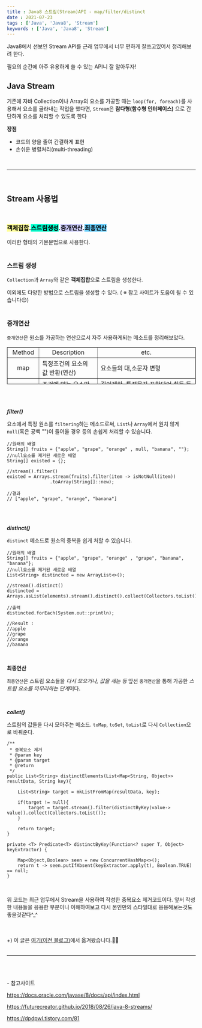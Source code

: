 ```yaml
---
title : Java8 스트림(Stream)API - map/filter/distinct
date : 2021-07-23
tags : ['Java', 'Java8', 'Stream']
keywords : ['Java', 'Java8', 'Stream']
---
```


Java8에서 선보인 Stream API를 근래 업무에서 너무 편하게 잘쓰고있어서 정리해보려 한다.

필요의 순간에 아주 유용하게 쓸 수 있는 API니 잘 알아두자!


## Java Stream

기존에 자바 Collection이나 Array의 요소를 가공할 때는 `loop(for, foreach)`를 사용해서 요소를 골라내는 작업을 했다면, `Stream`은 **람다형(함수형 인터페이스)** 으로 간단하게 요소를 처리할 수 있도록 한다



**장점**

- 코드의 양을 줄여 간결하게 표현
- 손쉬운 병렬처리(multi-threading)

<br/>

---
<br/>

## Stream 사용법
<br/>

<p style="font-size:16px; font-weight:bold; color:#000;"><span style="background-color:#FFFF99;">객체집합</span>.<span style="background-color:#00FFCC;">스트림생성</span>.<span style="background-color:#CCCCFF;">중개연산</span>.<span style="background-color:#66CCFF;">최종연산</span></p>


이러한 형태의 기본문법으로 사용한다.
<br/><br/>


### 스트림 생성

`Collection`과 `Array`와 같은 **객체집합**으로 스트림을 생성한다.

이외에도 다양한 방법으로 스트림을 생성할 수 있다.
( ※ 참고 사이트가 도움이 될 수 있습니다😊)
<br/><br/>

### 중개연산

`중개연산`은 원소를 가공하는 연산으로서 자주 사용하게되는 메소드를 정리해보았다.
<br/>

<table style="border-collapse: collapse; width: 100%; height: 99px;" border="1" data-ke-style="style13" data-ke-align="alignLeft"><tbody><tr style="height: 20px;"><td style="width: 16.8217%; text-align: center; height: 20px;">Method</td><td style="width: 31.124%; text-align: center; height: 20px;">Description</td><td style="width: 52.0542%; text-align: center; height: 20px;">etc.</td></tr><tr style="height: 19px;"><td style="width: 16.8217%; text-align: center; height: 19px;">map</td><td style="width: 31.124%; height: 19px; text-align: left;">특정조건의 요소의 값 반환(연산)</td><td style="width: 52.0542%; height: 19px; text-align: left;">요소들의 대,소문자 변형</td></tr><tr style="height: 20px;"><td style="width: 16.8217%; text-align: center; height: 20px;">filter</td><td style="width: 31.124%; height: 20px; text-align: left;">조건에 맞는 요소만 필터링</td><td style="width: 52.0542%; height: 20px; text-align: left;">길이제한, 특정문자 포함단어 취득 등의 작업</td></tr><tr style="height: 20px;"><td style="width: 16.8217%; text-align: center; height: 20px;">sorted</td><td style="width: 31.124%; height: 20px; text-align: left;">요소 정렬</td><td style="width: 52.0542%; height: 20px; text-align: left;">요소들을 정렬&nbsp;</td></tr><tr style="height: 20px;"><td style="width: 16.8217%; text-align: center; height: 20px;">distinct</td><td style="width: 31.124%; height: 20px; text-align: left;">요소 중복 제거</td><td style="width: 52.0542%; height: 20px; text-align: left;">중복되지 않은 요소들로 정제하는 작업</td></tr></tbody></table>
<br/><br/>


**_filter()_**

요소에서 특정 원소를 `filtering`하는 메소드로써, `List`나 `Array`에서 원치 않게 `null`(혹은 공백 "")이 들어올 경우 등의 손쉽게 처리할 수 있습니다.
```
//원래의 배열
String[] fruits = {"apple", "grape", "orange" , null, "banana", ""};
//null요소를 제거된 새로운 배열
String[] existed = {};

//stream().filter()
existed = Arrays.stream(fruits).filter(item -> isNotNull(item))
                .toArray(String[]::new);
                
//결과 
// ["apple", "grape", "orange", "banana"]
```
<br/><br/>

**_distinct()_**

`distinct` 메소드로 원소의 중복을 쉽게 처할 수 있습니다.
```
//원래의 배열
String[] fruits = {"apple", "grape", "orange" , "grape", "banana", "banana"};
//null요소를 제거된 새로운 배열
List<String> distincted = new ArrayList<>();

//stream().distinct()
distincted = Arrays.asList(elements).stream().distinct().collect(Collectors.toList());

//출력
distincted.forEach(System.out::println);

//Result :
//apple
//grape
//orange
//banana
```
<br/>

**최종연산**

`최종연산`은 스트림 요소들을 *다시 모으거나, 값을 세는 등* 앞선 `중개연산`을 통해 가공한 *스트림 요소를 마무리하는 단계*이다.

<br/>

**_collet()_**

스트림의 값들을 다시 모아주는 메소드.  `toMap`, `toSet`, `toList`로 다시 `Collection`으로 바꿔준다.

```
/**
 * 중복요소 제거
 * @param key
 * @param target
 * @return
 */
public List<String> distinctElements(List<Map<String, Object>> resultData, String key){ 
	
	List<String> target = mkListFromMap(resultData, key);
	
	if(target != null){
		target = target.stream().filter(distinctByKey(value-> value)).collect(Collectors.toList());
	}
	
	return target;
}

private <T> Predicate<T> distinctByKey(Function<? super T, Object> keyExtractor) {
	
	Map<Object,Boolean> seen = new ConcurrentHashMap<>();
	return t -> seen.putIfAbsent(keyExtractor.apply(t), Boolean.TRUE) == null;
}
```
<br/>

위 코드는 최근 업무에서 Stream을 사용하여 작성한 중복요소 제거코드이다. 앞서 작성한 내용들을 응용한 부분이니 이해하여보고 다시 본인만의 스타일대로 응용해보는것도 좋을것같다^\_^

<br/><br/>
+) 이 글은 [여기(이전 블로그)](https://fascinate-zsoo.tistory.com/24)에서 옮겨왔습니다.🙋‍♀️
<br/><br/>
<hr/>
<br/><br/>

\- 참고사이트 

https://docs.oracle.com/javase/8/docs/api/index.html

https://futurecreator.github.io/2018/08/26/java-8-streams/

https://dpdpwl.tistory.com/81